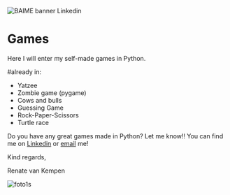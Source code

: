 ![BAIME banner Linkedin](https://user-images.githubusercontent.com/47600826/73174265-9c3c5e80-4107-11ea-858b-c2c9f5304729.png)

# Games
 Here I will enter my self-made games in Python. 
 
 #already in:
 - Yatzee 
 - Zombie game (pygame)
 - Cows and bulls
 - Guessing Game
 - Rock-Paper-Scissors
 - Turtle race
 
 Do you have any great games made in Python? Let me know!!
 You can find me on [Linkedin](https://www.linkedin.com/in/renatevankempen/) or [email](renate@baime.nl) me!
 
 Kind regards,
 
 Renate van Kempen
 
 ![foto1s](https://user-images.githubusercontent.com/47600826/73173281-4f578880-4105-11ea-8862-4c54a530e7f4.jpg)


